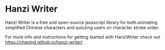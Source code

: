 Hanzi Writer
=====================

Hanzi Writer is a free and open-source javascript library for both animating simplified Chinese characters and quizzing users on character stroke order.

For more info and instructions for getting started with HanziWriter check out https://chanind.github.io/hanzi-writer/
